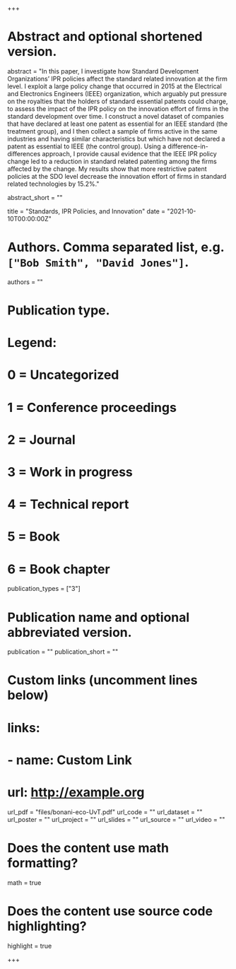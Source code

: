 +++
# Abstract and optional shortened version.
abstract = "In this paper, I investigate how Standard Development Organizations’ IPR policies affect the standard related innovation at the firm level. I exploit a large policy change that occurred in 2015 at the Electrical and Electronics Engineers (IEEE) organization, which arguably put pressure on the royalties that the holders of standard essential patents could charge, to assess the impact of the IPR policy on the innovation effort of firms in the standard development over time. I construct a novel dataset of companies that have declared at least one patent as essential for an IEEE standard (the treatment group), and I then collect a sample of firms active in the same industries and having similar characteristics  but which have not declared a patent as essential to IEEE (the control group). Using a difference-in-differences approach, I provide causal evidence that the IEEE IPR policy change led to a reduction in standard related patenting among the firms affected by the change.  My results show that more restrictive patent policies at the SDO level decrease the innovation effort of firms in standard related technologies by 15.2%."

abstract_short = ""

title = "Standards, IPR Policies, and Innovation"
date = "2021-10-10T00:00:00Z"

# Authors. Comma separated list, e.g. `["Bob Smith", "David Jones"]`.
authors = ""

# Publication type.
# Legend:
# 0 = Uncategorized
# 1 = Conference proceedings
# 2 = Journal
# 3 = Work in progress
# 4 = Technical report
# 5 = Book
# 6 = Book chapter
publication_types = ["3"]

# Publication name and optional abbreviated version.
publication = ""
publication_short = ""

# Custom links (uncomment lines below)
# links:
# - name: Custom Link
#   url: http://example.org

url_pdf = "files/bonani-eco-UvT.pdf"
url_code = ""
url_dataset = ""
url_poster = ""
url_project = ""
url_slides = ""
url_source = ""
url_video = ""

# Does the content use math formatting?
math = true

# Does the content use source code highlighting?
highlight = true


+++
